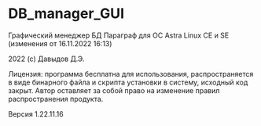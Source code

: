 # DB_manager_GUI
Графический менеджер БД Параграф для ОС Astra Linux CE и SE (изменения от 16.11.2022 16:13)


2022 (с) Давыдов Д.Э.


Лицензия: программа бесплатна для использования, распространяется в виде бинарного файла и скрипта установки в систему, исходный код закрыт. Автор оставляет за собой право на изменение правил распространения продукта.


Версия 1.22.11.16
